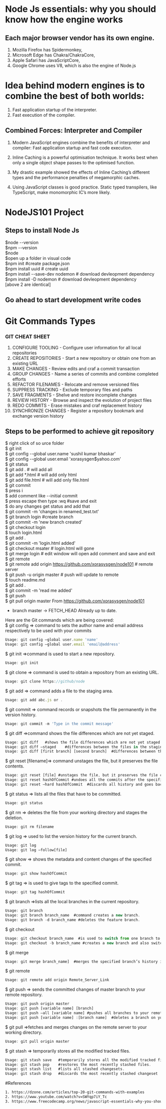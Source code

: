 # Node Js essentials: why you should know how the engine works <br/>
## Each major browser vendor has its own engine.<br />
1. Mozilla Firefox has Spidermonkey,<br />
2. Microsoft Edge has Chakra/ChakraCore,<br />
3. Apple Safari has JavaScriptCore,<br />
4. Google Chrome uses V8, which is also the engine of Node.js<br />

# Idea behind modern engines is to combine the best of both worlds:<br />
1. Fast application startup of the interpreter.<br />
2. Fast execution of the compiler.<br />

## Combined Forces: Interpreter and Compiler<br />
1. Modern JavaScript engines combine the benefits of interpreter and compiler: Fast application startup and fast code execution.<br />

2. Inline Caching is a powerful optimisation technique. It works best when only a single object shape passes to the optimised function.<br />

3. My drastic example showed the effects of Inline Caching’s different types and the performance penalties of megamorphic caches.<br />

4. Using JavaScript classes is good practice. Static typed transpilers, like TypeScript, make monomorphic IC’s more likely.<br />


# NodeJS101 Project  <br />
## Steps to install Node Js
$node --version <br />
$npm --version <br />
$node <br />
$open up a folder in visual code <br />
$npm init  #create package.json <br />
$npm install uuid  # create uuid <br />
$npm install --save-dev nodemon  # download devleopment dependency <br />
$npm install -D nodemon  # download devleopment dependency <br />
[above 2 are identical] <br />

## Go ahead to start development write codes<br />
 
# Git Commands Types <br />
### GIT CHEAT SHEET
1. CONFIGURE TOOLING - Configure user information for all local repositories <br />
2. CREATE REPOSITORIES - Start a new repository or obtain one from an existing URL <br />
3. MAKE CHANGES - Review edits and craf a commit transaction <br />
4. GROUP CHANGES - Name a series of commits and combine completed efforts <br />
5. REFACTOR FILENAMES - Relocate and remove versioned files <br />
6. SUPPRESS TRACKING - Exclude temporary files and paths <br />
7. SAVE FRAGMENTS - Shelve and restore incomplete changes <br />
7. REVIEW HISTORY - Browse and inspect the evolution of project files <br />
9. REDO COMMITS - Erase mistakes and craf replacement history <br />
10. SYNCHRONIZE CHANGES - Register a repository bookmark and exchange version history <br />

## Steps to be performed to achieve git repository
$ right click of so urce folder<br />
$ git init <br />
$ git config --global user.name 'sushil kumar bhaskar' <br />
$ git config --global user.email 'xorasysgen$yahoo.com' <br />
$ git status<br />
$ git add . # will add all<br />
$ git add *.html # will add only html<br />
$ git add file.html # will add only file.html<br />
$ git commit<br />
$ press i<br />
$ add comment like --initial commit<br />
$ press escape then type :wq  #save and exit<br />
$ do any changes get status and add that<br />
$ git commit -m 'changes in renamed_test.txt'<br />
$ git branch login #create branch<br />
$ git commit -m 'new branch created'<br />
$ git checkout login<br />
$ touch login.html<br />
$ git add .<br />
$ git commit -m 'login.html added'<br />
$ git checkout msater # login.html will gone<br />
$ git merge login # edit window will open add comment and save and exit<br />
$ git remote<br />
$ git remote add origin https://github.com/xorasysgen/node101  # remote server<br />
$ git push -u origin master   # push will update to remote<br />
$ touch readme.md<br />
$ git add .<br />
$ git commit -m 'read me added'<br />
$ git push<br />
$ git pull origin master
From https://github.com/xorasysgen/node101
 * branch            master     -> FETCH_HEAD
Already up to date.


Here are the Git commands which are being covered:<br />
$ git config => command to sets the author name and email address respectively to be used with your commits<br />
```js
Usage: git config –global user.name 'name'   
Usage: git config –global user.email 'email@address' 
```
$ git init =>command is used to start a new repository.<br />
```js
Usage: git init
```
$ git clone => command is used to obtain a repository from an existing URL. <br />
```js
Usage: git clone https://github/node
```
$ git add => command adds a file to the staging area. <br />
```js
Usage: git add abc.js or .
```
$ git commit => command records or snapshots the file permanently in the version history.<br />
```js
Usage: git commit -m 'Type in the commit message' 
```
$ git diff =>command shows the file differences which are not yet staged.<br />
```js
Usage: git diff   #shows the file differences which are not yet staged.
Usage: git diff –staged    #differences between the files in the staging area and the latest version present.
Usage: git diff [first branch] [second branch]  #differences between the two branches mentioned.
```
$ git reset [filename]=> command unstages the file, but it preserves the file contents. <br />
```js
Usage: git reset [file] #unstages the file, but it preserves the file contents.
Usage: git reset hashOfCommit #undoes all the commits after the specified commit and preserves the changes locally.
Usage: git reset –hard hashOfCommit  #discards all history and goes back to the specified commit.
```
$ git status => lists all the files that have to be committed.<br />
```js
Usage: git status  
```
$ git rm => deletes the file from your working directory and stages the deletion.<br />
```js
Usage: git rm filename
```
$ git log => used to list the version history for the current branch.<br />
```js
Usage: git log  
Usage: git log –follow[file] 
```
$ git show => shows the metadata and content changes of the specified commit.<br />
```js
Usage: git show hashOfCommit
```
$ git tag => is used to give tags to the specified commit.<br />
```js
Usage: git tag hashOfCommit  
```
$ git branch =>lists all the local branches in the current repository.<br />
```js
Usage: git branch
Usage: git branch branch_name  #command creates a new branch.
Usage: git branch -d branch_name #deletes the feature branch.
```
$ git checkout<br />
```js
Usage: git checkout branch_name  #is used to switch from one branch to another.
Usage: git checkout -b branch_name #creates a new branch and also switches to it.
```
$ git merge<br />
```js
Usage: git merge branch_name]  #merges the specified branch’s history into the current branch.
```
$ git remote<br />
```js
Usage: git remote add origin Remote_Server_Link
```
$ git push => sends the committed changes of master branch to your remote repository.<br />
```js
Usage: git push origin master 
Usage: git push [variable name] [branch] 
Usage: git push –all [variable name] #pushes all branches to your remote repository.
Usage: git push [variable name] :[branch name]  #deletes a branch on your remote repository.
```
$ git pull =>fetches and merges changes on the remote server to your working directory.<br />
```js
Usage: git pull origin master 
```
$ git stash => temporarily stores all the modified tracked files.<br />
```js
Usage: git stash save   #temporarily stores all the modified tracked files.
Usage: git stash pop    #restores the most recently stashed files.
Usage: git stash list   #lists all stashed changesets.
Usage: git stash drop   #discards the most recently stashed changeset
```



#References
```html
1. https://dzone.com/articles/top-20-git-commands-with-examples
2. https://www.youtube.com/watch?v=SWYqp7iY_Tc
3. https://www.freecodecamp.org/news/javascript-essentials-why-you-should-know-how-the-engine-works-c2cc0d321553/
```